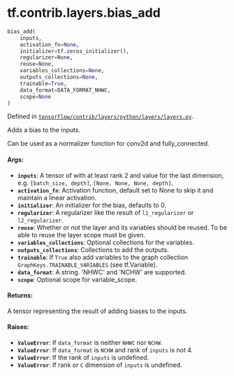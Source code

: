 <div itemscope itemtype="http://developers.google.com/ReferenceObject">
<meta itemprop="name" content="tf.contrib.layers.bias_add" />
</div>

# tf.contrib.layers.bias_add

``` python
bias_add(
    inputs,
    activation_fn=None,
    initializer=tf.zeros_initializer(),
    regularizer=None,
    reuse=None,
    variables_collections=None,
    outputs_collections=None,
    trainable=True,
    data_format=DATA_FORMAT_NHWC,
    scope=None
)
```



Defined in [`tensorflow/contrib/layers/python/layers/layers.py`](https://www.tensorflow.org/code/tensorflow/contrib/layers/python/layers/layers.py).

Adds a bias to the inputs.

Can be used as a normalizer function for conv2d and fully_connected.

#### Args:

* <b>`inputs`</b>: A tensor of with at least rank 2 and value for the last dimension,
    e.g. `[batch_size, depth]`, `[None, None, None, depth]`.
* <b>`activation_fn`</b>: Activation function, default set to None to skip it and
    maintain a linear activation.
* <b>`initializer`</b>: An initializer for the bias, defaults to 0.
* <b>`regularizer`</b>: A regularizer like the result of
    `l1_regularizer` or `l2_regularizer`.
* <b>`reuse`</b>: Whether or not the layer and its variables should be reused. To be
    able to reuse the layer scope must be given.
* <b>`variables_collections`</b>: Optional collections for the variables.
* <b>`outputs_collections`</b>: Collections to add the outputs.
* <b>`trainable`</b>: If `True` also add variables to the graph collection
    `GraphKeys.TRAINABLE_VARIABLES` (see tf.Variable).
* <b>`data_format`</b>: A string. 'NHWC' and 'NCHW' are supported.
* <b>`scope`</b>: Optional scope for variable_scope.


#### Returns:

A tensor representing the result of adding biases to the inputs.


#### Raises:

* <b>`ValueError`</b>: If `data_format` is neither `NHWC` nor `NCHW`.
* <b>`ValueError`</b>: If `data_format` is `NCHW` and rank of `inputs` is not 4.
* <b>`ValueError`</b>: If the rank of `inputs` is undefined.
* <b>`ValueError`</b>: If rank or `C` dimension of `inputs` is undefined.